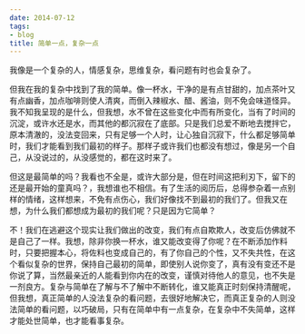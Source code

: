 ```yaml
---
date: 2014-07-12
tags:
- blog
title: 简单一点，复杂一点
---
```


我像是一个复杂的人，情感复杂，思维复杂，看问题有时也会复杂了。
<!--more-->

但我在我的复杂中找到了我的简单。像一杯水，干净的是有点甘甜的，加点茶叶又有点幽香，加点咖啡则使人清爽，而倒入辣椒水、醋、酱油，则不免会味道怪异。我不知我呈现的是什么，但我想，水不曾在这些变化中而有所变化，当有了时间的沉淀，或许水还是水，而其他的都沉寂在了底部。只是我们总爱不断地去搅拌它，原本清澈的，没法变回来，只有足够一个人时，让心独自沉寂下，什么都足够简单时，我们才能看到我们最初的样子。那样子或许我们也都没有想过，像是另一个自己，从没说过的，从没感觉的，都在这时来了。

但这是最简单的吗？我看也不全是，或许大部分是，但在时间这把利刃下，留下的还是最开始的童真吗？，我想谁也不相信。有了生活的阅历后，总得参杂着一点别样的情绪，这样想来，不免有点伤心，我们好像找不到最初的我们了。但我又在想，为什么我们都想成为最初的我们呢？只是因为它简单？

不！我们在逃避这个现实让我们做出的改变，我们有点自欺欺人，改变后仿佛就不是自己了一样。我想，除非你换一杯水，谁又能改变得了你呢？在不断添加作料时，只要把握本心，将佐料也变成自己的，有了你自己的个性，又不失共性，在这个看似复杂的世界，保持自己最初的简单，即使别人说你变了，真有没有变还不是你说了算，当然最亲近的人能看到你内在的改变，谨慎对待他人的意见，也不失是一剂良方。复杂与简单在了解与不了解中不断转化，谁又能真正时刻保持清醒呢，但我想，真正简单的人没法复杂的看问题，去很好地解决它，而真正复杂的人则没法简单的看问题，以巧破局，只有在简单中有一点复杂，在复杂中不失简单，这样才能处世简单，也才能看事复杂。
